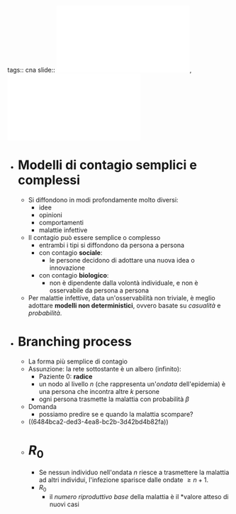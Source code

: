 tags:: cna
slide:: ![ns09](../assets/ns09.pdf), ![ns10](../assets/ns10.pdf)

- # Modelli di contagio semplici e complessi
	- Si diffondono in modi profondamente molto diversi:
		- idee
		- opinioni
		- comportamenti
		- malattie infettive
	- Il contagio può essere semplice o complesso
		- entrambi i tipi si diffondono da persona a persona
		- con contagio **sociale**:
			- le persone decidono di adottare una nuova idea o innovazione
		- con contagio **biologico**:
			- non è dipendente dalla volontà individuale, e non è osservabile da persona a persona
	- Per malattie infettive, data un'osservabilità non triviale, è meglio adottare **modelli non deterministici**, ovvero basate su *casualità* e *probabilità*.
- # Branching process
	- La forma più semplice di contagio
	- Assunzione: la rete sottostante è un albero (infinito):
		- Paziente 0: **radice**
		- un nodo al livello $n$ (che rappresenta un'*ondata* dell'epidemia) è una persona che incontra altre $k$ persone
		- ogni persona trasmette la malattia con probabilità $\beta$
	- Domanda
		- possiamo predire se e quando la malattia scompare?
	- ((6484bca2-ded3-4ea8-bc2b-3d42bd4b82fa))
	- # $R_0$
		- Se nessun individuo nell'ondata $n$ riesce a trasmettere la malattia ad altri individui, l'infezione sparisce dalle ondate $\ge n + 1$.
		- $R_0$
			- il *numero riproduttivo base* della malattia è il *valore atteso di nuovi casi